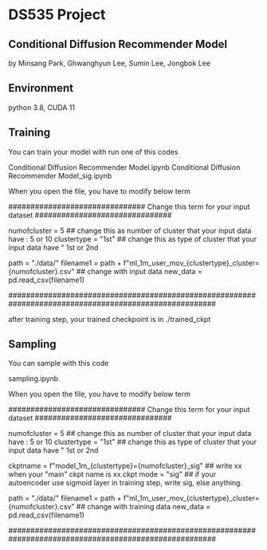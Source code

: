 # DS535 Project
## Conditional Diffusion Recommender Model
by Minsang Park, Ghwanghyun Lee, Sumin Lee, Jongbok Lee

## Environment
python 3.8, CUDA 11

## Training
You can train your model with run one of this codes

  Conditional Diffusion Recommender Model.ipynb
  Conditional Diffusion Recommender Model_sig.ipynb

When you open the file, you have to modify below term

############################### Change this term for your input dataset ###############################

numofcluster = 5               ## change this as number of cluster that your input data have : 5 or 10
clustertype = "1st"            ## change this as type of cluster that your input data have " 1st or 2nd

path = "./data/"
filename1 = path + f"ml_1m_user_mov_{clustertype}_cluster={numofcluster}.csv" ## change with input data
new_data = pd.read_csv(filename1)

#######################################################################################################

after training step, your trained checkpoint is in ./trained_ckpt

## Sampling
You can sample with this code

  sampling.ipynb

When you open the file, you have to modify below term

############################### Change this term for your input dataset ###############################

numofcluster = 5               ## change this as number of cluster that your input data have : 5 or 10
clustertype = "1st"            ## change this as type of cluster that your input data have " 1st or 2nd

ckptname = f"model_1m_{clustertype}={numofcluster}_sig"  ## write xx when your "main" ckpt name is xx.ckpt
mode = "sig"        ## if your autoencoder use sigmoid layer in training step, write sig, else anything.

path = "./data/"
filename1 = path + f"ml_1m_user_mov_{clustertype}_cluster={numofcluster}.csv" ## change with training data
new_data = pd.read_csv(filename1)

#######################################################################################################

